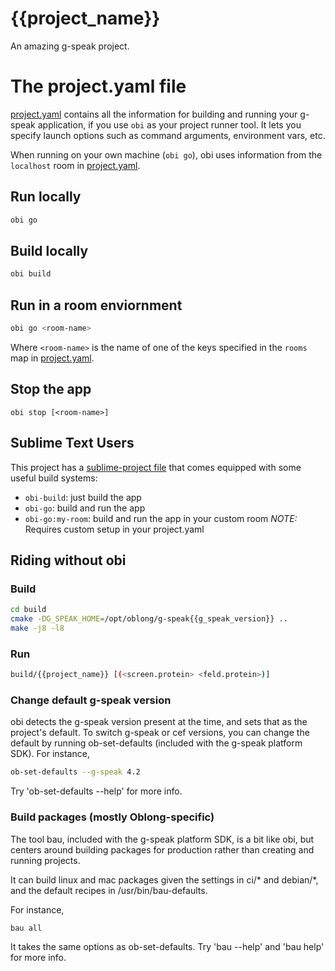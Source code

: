 # {{project_name}}
An amazing g-speak project.


# The project.yaml file

[project.yaml](project.yaml) contains all the information for building and running your g-speak application, if you use `obi` as your project runner tool.  It lets you specify launch options such as command arguments, environment vars, etc.

When running on your own machine (`obi go`), obi uses information from the `localhost` room in [project.yaml](project.yaml).


## Run locally
```bash
obi go
```

## Build locally
```bash
obi build
```

## Run in a room enviornment
```bash
obi go <room-name>
```

Where `<room-name>` is the name of one of the keys specified in the `rooms` map in [project.yaml](project.yaml).

## Stop the app

	obi stop [<room-name>]


## Sublime Text Users

This project has a [sublime-project file]({{project_name}}.sublime-project) that comes equipped with some useful build systems:

- `obi-build`: just build the app
- `obi-go`: build and run the app
- `obi-go:my-room`: build and run the app in your custom room *NOTE:* Requires custom setup in your project.yaml


## Riding without obi

### Build
```bash
cd build
cmake -DG_SPEAK_HOME=/opt/oblong/g-speak{{g_speak_version}} ..
make -j8 -l8
```

### Run
```bash
build/{{project_name}} [(<screen.protein> <feld.protein>)]
```

### Change default g-speak version
obi detects the g-speak version present at the time, and sets that
as the project's default.  To switch g-speak or cef versions, you can
change the default by running ob-set-defaults (included with the g-speak
platform SDK).  For instance,
```bash
ob-set-defaults --g-speak 4.2
```
Try 'ob-set-defaults --help' for more info.

### Build packages (mostly Oblong-specific)
The tool bau, included with the g-speak platform SDK,
is a bit like obi, but centers around building packages
for production rather than creating and running projects.

It can build linux and mac packages given the settings in ci/* and debian/*,
and the default recipes in /usr/bin/bau-defaults.

For instance,
```bash
bau all
```
It takes the same options as ob-set-defaults.  Try 'bau --help' and 'bau help' for more info.

